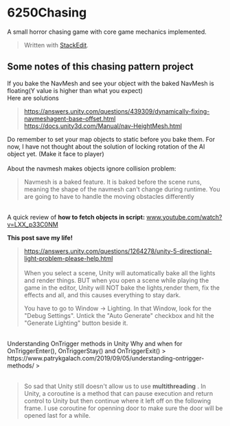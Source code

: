 # 6250Chasing
A small horror chasing game with core game mechanics implemented. 



> Written with [StackEdit](https://stackedit.io/).
## Some notes of this chasing pattern project

 If you bake the NavMesh and see your object with the baked NavMesh is floating(Y value is higher than what you expect)
 <br> Here are solutions<br> 
> https://answers.unity.com/questions/439309/dynamically-fixing-navmeshagent-base-offset.html<br>
> https://docs.unity3d.com/Manual/nav-HeightMesh.html 

Do remember to set your map objects to static before you bake them.  For now, I have not thought about the solution of locking rotation of the AI object yet. (Make it face to player)<br><br>
About the navmesh makes objects ignore collision problem:<br>
>Navmesh is a baked feature. It is baked before the scene runs, meaning the shape of the navmesh can't change during runtime. You are going to have to handle the moving obstacles differently

 <br>A quick review of **how to fetch objects in script:** www.youtube.com/watch?v=LXX_p33C0NM

**This post save my life!** 
>https://answers.unity.com/questions/1264278/unity-5-directional-light-problem-please-help.html
 <br><br>
> When you select a scene, Unity will automatically bake all the lights
> and render things. BUT when you open a scene while playing the game in
> the editor, Unity will NOT bake the lights,render them, fix the
> effects and all, and this causes everything to stay dark.
> 
> You have to go to Window -> Lighting. In that Window, look for the
> "Debug Settings". Untick the "Auto Generate" checkbox and hit the
> "Generate Lighting" button beside it.


<br>
Understanding OnTrigger methods in Unity Why and when for OnTriggerEnter(), OnTriggerStay() and OnTriggerExit()
> https://www.patrykgalach.com/2019/09/05/understanding-ontrigger-methods/ 
> 
 <br><br>
 
> So sad that Unity still doesn't allow us to use **multithreading** .
> In Unity, a coroutine is a method that can pause execution and return
> control to Unity but then continue where it left off on the following
> frame. I use coroutine for openning door to make sure the door will be opened last for a while. 
